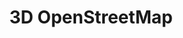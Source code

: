---
title: '3D OpenStreetMap'
url: https://demo.f4map.com
image: 1667892195000.png
tags: 'geo,opendata'
description: '3d openstreetmap with generative procedurally generated trees'
---